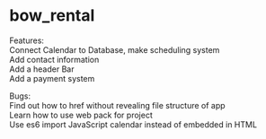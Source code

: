 # bow_rental

Features:  
Connect Calendar to Database, make scheduling system  
Add contact information  
Add a header Bar  
Add a payment system  

Bugs:  
Find out how to href without revealing file structure of app  
Learn how to use web pack for project  
Use es6 import JavaScript calendar instead of embedded in HTML  

